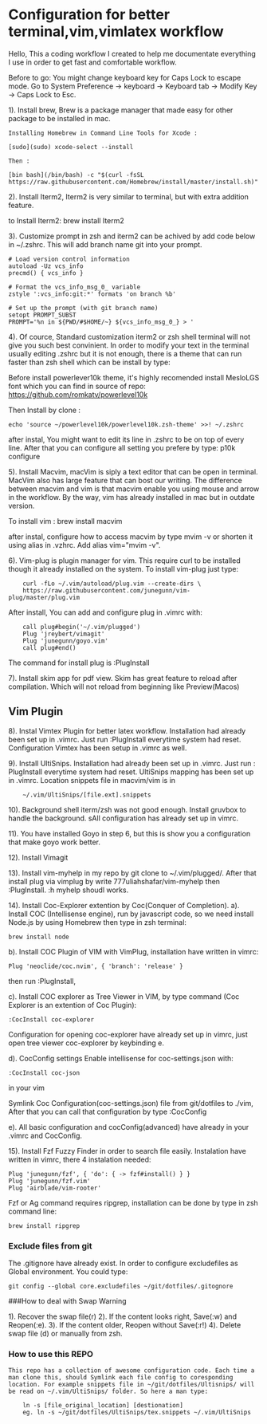 # Configuration for better terminal,vim,vimlatex workflow
Hello, This a coding workflow I created to help me documentate everything I use in order to get fast and comfortable workflow.

Before to go: You might change keyboard key for Caps Lock to escape mode. Go to System Preference -> keyboard -> Keyboard tab -> Modify Key -> Caps Lock to Esc.

1). Install brew, Brew is a package manager that made easy for other package to be installed in mac.

    Installing Homebrew in Command Line Tools for Xcode :
```
[sudo](sudo) xcode-select --install
```

    Then :
```
[bin bash](/bin/bash) -c "$(curl -fsSL https://raw.githubusercontent.com/Homebrew/install/master/install.sh)"
```


2). Install Iterm2, Iterm2 is very similar to terminal, but with extra addition feature.

to Install Iterm2:
brew install Iterm2

3). Customize prompt in zsh and iterm2 can be achived by add code below in ~/.zshrc. This will add branch name git into your prompt.
~~~
# Load version control information
autoload -Uz vcs_info
precmd() { vcs_info }

# Format the vcs_info_msg_0_ variable
zstyle ':vcs_info:git:*' formats 'on branch %b'

# Set up the prompt (with git branch name)
setopt PROMPT_SUBST
PROMPT='%n in ${PWD/#$HOME/~} ${vcs_info_msg_0_} > '

~~~
4). Of cource, Standard customization iterm2 or zsh shell terminal will not give you such best convinient. In order to modify your text in the terminal usually editing .zshrc but it is not enough, there is a theme that can run faster than zsh shell which can be install by type:

Before install powerlever10k theme, it's highly recomended install MesloLGS font which you can find in source of repo:
	https://github.com/romkatv/powerlevel10k

Then Install by clone :
```	git clone --depth=1 https://github.com/romkatv/powerlevel10k.git ~/powerlevel10k
echo 'source ~/powerlevel10k/powerlevel10k.zsh-theme' >>! ~/.zshrc
```

after instal, You might want to edit its line in .zshrc to be on top of every line. After that you can configure all setting you prefere by type: p10k configure

5). Install Macvim, macVim is siply  a text editor that can be open in terminal. MacVim also has large feature that can bost our writing. The difference between macvim and vim is that macvim enable you using mouse and arrow in the workflow. By the way, vim has already installed in mac but in outdate version.

To install vim : brew install macvim

after instal, configure how to access macvim by type mvim -v or shorten it using alias in .vzhrc. Add alias vim="mvim -v".

6). Vim-plug is plugin manager for vim. This require curl to be installed though it already installed on the system. To install vim-plug just type:
```
	curl -fLo ~/.vim/autoload/plug.vim --create-dirs \
    https://raw.githubusercontent.com/junegunn/vim-plug/master/plug.vim
```
After install, You can add and configure plug in .vimrc with:
```
	call plug#begin('~/.vim/plugged')
   	Plug 'jreybert/vimagit'
	Plug 'junegunn/goyo.vim'
	call plug#end()
```
The command for install plug is :PlugInstall

7). Install skim app for pdf view. Skim has great feature to reload after compilation. Which will not reload from beginning like Preview(Macos)

## Vim Plugin

8). Instal Vimtex Plugin for better latex workflow. Installation had already been set up in .vimrc. Just run :PlugInstall everytime system had reset. Configuration Vimtex has been setup in .vimrc as well.

9). Install UltiSnips. Installation had already been set up in .vimrc. Just run : PlugInstall everytime system had reset. UltiSnips mapping has been set up in .vimrc. Location snippets file in macvim/vim is in
```
	~/.vim/UltiSnips/[file.ext].snippets
```
10). Background shell iterm/zsh was not good enough. Install gruvbox to handle the background. sAll configuration has already set up in vimrc.

11). You have installed Goyo in step 6, but this is show you a configuration that make goyo work better.

12). Install Vimagit

13). Install vim-myhelp in my repo by git clone to ~/.vim/plugged/. After that install plug via vimplug by write 777uliahshafar/vim-myhelp then :PlugInstall. :h myhelp shoudl works.

14). Install Coc-Explorer extention by Coc(Conquer of Completion).
a). Install COC (Intellisense engine), run by javascript code, so we need install Node.js by using Homebrew then type in zsh terminal:
```
brew install node
```

b). Install COC Plugin of VIM with VimPlug, installation have written in vimrc:
```
Plug 'neoclide/coc.nvim', { 'branch': 'release' }
```
then run :PlugInstall,


c). Install COC explorer as Tree Viewer in VIM, by type command (Coc Explorer is an extention of Coc Plugin):
```
:CocInstall coc-explorer
```
Configuration for opening coc-explorer have already set up in vimrc, just open tree viewer coc-explorer by keybinding <space>e.

d). CocConfig settings
Enable intellisense for coc-settings.json with:
```
:CocInstall coc-json
```
in your vim

Symlink Coc Configuration(coc-settings.json) file from git/dotfiles  to ./vim, After that you can call that configuration by type :CocConfig

e). All basic configuration and cocConfig(advanced) have already in your .vimrc and CocConfig.

15). Install Fzf Fuzzy Finder in order to search file easily. Instalation have written in vimrc, there 4 instalation needed:
```
Plug 'junegunn/fzf', { 'do': { -> fzf#install() } }
Plug 'junegunn/fzf.vim'
Plug 'airblade/vim-rooter'
```
Fzf or Ag command requires ripgrep, installation can be done by type in zsh command line:
```
brew install ripgrep
```


### Exclude files from git
The .gitignore have already exist. In order to configure excludefiles as Global environment. You could type:

```
git config --global core.excludefiles ~/git/dotfiles/.gitognore

```

###How to deal with Swap Warning

1). Recover the swap file(r)
2). If the content looks right, Save(:w) and Reopen(:e).
3). If the content older, Reopen without Save(:r!)
4). Delete swap file (d) or manually from zsh.

### How to use this REPO
	This repo has a collection of awesome configuration code. Each time a man clone this, should Symlink each file config to coresponding location. For example snippets file in ~/git/dotfiles/Ultisnips/ will be read on ~/.vim/UltiSnips/ folder. So here a man type:
```
	ln -s [file_original_location] [destionation]
	eg. ln -s ~/git/dotfiles/UltiSnips/tex.snippets ~/.vim/UltiSnips
```
